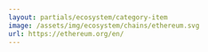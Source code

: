 ```yaml
---
layout: partials/ecosystem/category-item
image: /assets/img/ecosystem/chains/ethereum.svg
url: https://ethereum.org/en/
---
```


